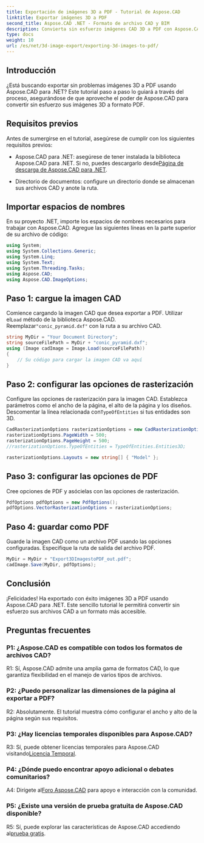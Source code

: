 ```yaml
---
title: Exportación de imágenes 3D a PDF - Tutorial de Aspose.CAD
linktitle: Exportar imágenes 3D a PDF
second_title: Aspose.CAD .NET - Formato de archivo CAD y BIM
description: Convierta sin esfuerzo imágenes CAD 3D a PDF con Aspose.CAD para .NET. Siga nuestro tutorial paso a paso para exportar PDF sin problemas.
type: docs
weight: 10
url: /es/net/3d-image-export/exporting-3d-images-to-pdf/
---
```

## Introducción

¿Está buscando exportar sin problemas imágenes 3D a PDF usando Aspose.CAD para .NET? Este tutorial paso a paso lo guiará a través del proceso, asegurándose de que aproveche el poder de Aspose.CAD para convertir sin esfuerzo sus imágenes 3D a formato PDF.

## Requisitos previos

Antes de sumergirse en el tutorial, asegúrese de cumplir con los siguientes requisitos previos:

-  Aspose.CAD para .NET: asegúrese de tener instalada la biblioteca Aspose.CAD para .NET. Si no, puedes descargarlo desde[Página de descarga de Aspose.CAD para .NET](https://releases.aspose.com/cad/net/).

- Directorio de documentos: configure un directorio donde se almacenan sus archivos CAD y anote la ruta.

## Importar espacios de nombres

En su proyecto .NET, importe los espacios de nombres necesarios para trabajar con Aspose.CAD. Agregue las siguientes líneas en la parte superior de su archivo de código:

```csharp
using System;
using System.Collections.Generic;
using System.Linq;
using System.Text;
using System.Threading.Tasks;
using Aspose.CAD;
using Aspose.CAD.ImageOptions;
```

## Paso 1: cargue la imagen CAD

 Comience cargando la imagen CAD que desea exportar a PDF. Utilizar el`Load` método de la biblioteca Aspose.CAD. Reemplazar`"conic_pyramid.dxf"` con la ruta a su archivo CAD.

```csharp
string MyDir = "Your Document Directory";
string sourceFilePath = MyDir + "conic_pyramid.dxf";
using (Image cadImage = Image.Load(sourceFilePath))
{
    // Su código para cargar la imagen CAD va aquí
}
```

## Paso 2: configurar las opciones de rasterización

 Configure las opciones de rasterización para la imagen CAD. Establezca parámetros como el ancho de la página, el alto de la página y los diseños. Descomentar la línea relacionada con`TypeOfEntities` si tus entidades son 3D.

```csharp
CadRasterizationOptions rasterizationOptions = new CadRasterizationOptions();
rasterizationOptions.PageWidth = 500;
rasterizationOptions.PageHeight = 500;
//rasterizationOptions.TypeOfEntities = TypeOfEntities.Entities3D;

rasterizationOptions.Layouts = new string[] { "Model" };
```

## Paso 3: configurar las opciones de PDF

Cree opciones de PDF y asócielas con las opciones de rasterización.

```csharp
PdfOptions pdfOptions = new PdfOptions();
pdfOptions.VectorRasterizationOptions = rasterizationOptions;
```

## Paso 4: guardar como PDF

Guarde la imagen CAD como un archivo PDF usando las opciones configuradas. Especifique la ruta de salida del archivo PDF.

```csharp
MyDir = MyDir + "Export3DImagestoPDF_out.pdf";
cadImage.Save(MyDir, pdfOptions);
```

## Conclusión

¡Felicidades! Ha exportado con éxito imágenes 3D a PDF usando Aspose.CAD para .NET. Este sencillo tutorial le permitirá convertir sin esfuerzo sus archivos CAD a un formato más accesible.

## Preguntas frecuentes

### P1: ¿Aspose.CAD es compatible con todos los formatos de archivos CAD?

R1: Sí, Aspose.CAD admite una amplia gama de formatos CAD, lo que garantiza flexibilidad en el manejo de varios tipos de archivos.

### P2: ¿Puedo personalizar las dimensiones de la página al exportar a PDF?

R2: Absolutamente. El tutorial muestra cómo configurar el ancho y alto de la página según sus requisitos.

### P3: ¿Hay licencias temporales disponibles para Aspose.CAD?

R3: Sí, puede obtener licencias temporales para Aspose.CAD visitando[Licencia Temporal](https://purchase.aspose.com/temporary-license/).

### P4: ¿Dónde puedo encontrar apoyo adicional o debates comunitarios?

 A4: Dirígete al[Foro Aspose.CAD](https://forum.aspose.com/c/cad/19) para apoyo e interacción con la comunidad.

### P5: ¿Existe una versión de prueba gratuita de Aspose.CAD disponible?

 R5: Sí, puede explorar las características de Aspose.CAD accediendo al[prueba gratis](https://releases.aspose.com/).